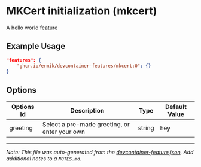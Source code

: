 
# MKCert initialization (mkcert)

A hello world feature

## Example Usage

```json
"features": {
    "ghcr.io/ermik/devcontainer-features/mkcert:0": {}
}
```

## Options

| Options Id | Description | Type | Default Value |
|-----|-----|-----|-----|
| greeting | Select a pre-made greeting, or enter your own | string | hey |



---

_Note: This file was auto-generated from the [devcontainer-feature.json](https://github.com/devcontainers/feature-starter/blob/main/src/hello/devcontainer-feature.json).  Add additional notes to a `NOTES.md`._
